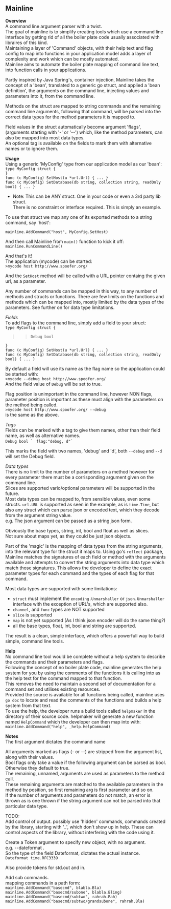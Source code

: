 Mainline
--------
**Overview**  
A command line argument parser with a twist.  
The goal of mainline is to simplify creating tools which use a command line interface by getting rid of all the boiler plate code usually associated with libraires of this kind.  
Maintaining a layer of 'Command' objects, with their help text and flag config to map into functions in your application model adds a layer of complexity and work which can be mostly automated.  
Mainline aims to automate the boiler plate mapping of command line text, into function calls in your applications.  

Partly inspired by Java Spring's, container injection, 
Mainline takes the concept of a 'bean', translated to a generic go struct, and applied a 'bean definition', the arguments on the command line,
injecting values and parameters into it, from the command line.  
  
Methods on the struct are mapped to string commands and the remaining command line arguments, following that command, will be parsed into the correct data types for the method parameters it is mapped to.  

Field values in the struct automatically become argument 'flags', (arguments starting with '-' or '--') 
which, like the method parameters, can also be mapped into most data types.  
An optional tag is available on the fields to mark them with alternative names or to ignore them.


**Usage**  
Using a generic 'MyConfig' type from our application model as our 'bean':   
`type MyConfig struct {`  
`}`  
`func (c MyConfig) SetHost(u *url.Url) { ... }`  
`func (c MyConfig) SetDatabase(db string, collection string, readOnly bool) { ... }`  

- Note: This can be ANY struct.  One in your code or even a 3rd party lib struct.  
There is no constraint or interface required. This is simply an example.  

To use that struct we map any one of its exported methods to a string command, say 'host':  

`mainline.AddCommand("host", MyConfig.SetHost)`  

And then call Mainline from `main()` function to kick it off:  
`mainline.RunCommandLine()`  

And that's it!  
The application (mycode) can be started:  
`>mycode host http://www.spoofer.org/`

And the `SetHost` method will be called with a URL pointer containg the given url, as a parameter.  

Any number of commands can be mapped in this way, to any number of methods and structs or functions.  There are few limits on the functions and methods which can be mapped into, mostly limited by the data types of the parameters.  See further on for data type limitations.  

*Fields*  
To add flags to the command line, simply add a field to your struct:  
`type MyConfig struct {`  
>>`Debug bool`  

`}`  
`func (c MyConfig) SetHost(u *url.Url) { ... }`  
`func (c MyConfig) SetDatabase(db string, collection string, readOnly bool) { ... }`  

By default a field will use its name as the flag name so the application could be started with:  
`>mycode --debug host http://www.spoofer.org/`  
And the field value of `Debug` will be set to true.

Flag position is unimportant in the command line, however NON flags, parameter position is important as these must align with the parameters on the method being called.  
`>mycode host http://www.spoofer.org/ --debug`  
is the same as the above.  

*Tags*  
Fields can be marked with a tag to give them names, other than their field name, as well as alternative names.    
``Debug bool ` `` ``flag:"debug, d"` `` 

This marks the field with two names, 'debug' and 'd', both `--debug` and `--d` will set the Debug field.  

*Data types*  
There is no limit to the number of parameters on a method however for every parameter there must be a corrisponding argument given on the command line.  
Slices are supported vario/optional parameters will be supported in the future.  
Most data types can be mapped to, from sensible values, even some structs.
`url.URL` is supported as seen in the example, as is `time.Time`, but also any struct 
which can parse json or encoded text, which they decode from the argument string value.  
e.g. The json argument can be passed as a string json form.  
  
Obviously the base types, string, int, bool and float as well as slices.  
Not sure about maps yet, as they could be just json objects. 


Part of the 'magic' is the mapping of data types from the string arguments, into the relevant type for the struct it maps to.  Using go's `reflect` package, Mainline matches the signatures of each field or method with the arguments available and attempts to convert the string arguments into data type which match those signatures.
This allows the developer to define the exact parameter types for each command and the types of each flag for that command.


Most data types are supported with some limitations:  
+ `struct` must implement the `encoding.Unmarshaller` or `json.Unmarshaller` interface
with the exception of URL's, which are supported also.
+ `channel`, and `func` types are NOT supported
+ `slice` is supported
+ `map` is not yet supported (As I think json encoder will do the same thing?)
+ all the base types, float, int, bool and string are supported.

The result is a clean, simple interface, which offers a powerfull way to build simple, command line tools.


**Help**  
No command line tool would be complete without a help system to describe the commands and their parameters and flags.  
Following the concept of no boiler plate code, mainline generates the help system for you by using the comments of the functions it is calling into as the help text for the command mapped to that function.  
This removes the need to maintain a second set of documentation for a command set and utilises existing resources.  
Provided the source is available for all functions being called, mainline uses `go doc` to locate and read the comments of the functions and builds a help system from that text.  
To use the help, the developer runs a build tools called `helpmaker` in the directory of their source code.  helpmaker will generate a new function named `HelpCommand` which the developer can then map into with:  
`mainline.AddCommand("help", _help.HelpCommand)`



**Notes**  
The first argument dictates the command name  

All arguments marked as flags (- or --) are stripped from the argument list, along with their values.  
Bool flags only take a value if the following argument can be parsed as bool.  Otherwise they default to true.  
The remaining, unnamed, arguments are used as parameters to the method call.  
These remaining arguments are matched to the available parameters in the method by position, so first remaining arg is first parameter and so on.  
If the number of arguments and parameters do not match, an error is thrown as is one thrown if the string argument can not be parsed into that particular data type.  


TODO:  
Add control of output.  possibly use 'hidden' commands, commands created by the library, starting with '_', which don't show up in help.
These can control aspects of the library, without interfering with the code using it.  

Create a Token argument to specify new object, with no argument.  
e.g. --dateformat .  
So the type of the field Dateformat, dictates the actual instance.  
`Dateformat time.RFC3339`  

Also provide tokens for std.out and in.

Add sub commands.  
mapping commands in a path form:  
`
mainline.AddCommand("basecmd", blabla.Bla)
mainline.AddCommand("basecmd/subone", blabla.Bling)
mainline.AddCommand("basecmd/subtwo", rahrah.Rah)
mainline.AddCommand("basecmd/subtwo/grandsubone", rahrah.Bla)
`